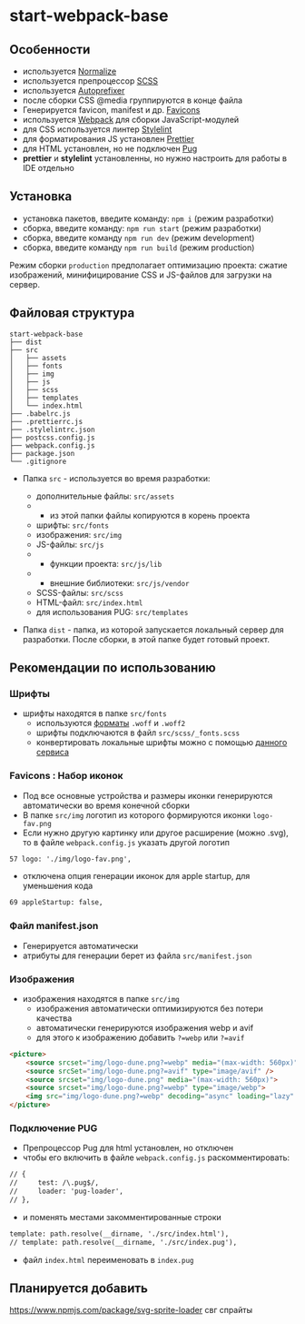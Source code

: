 # start-webpack-base
## Особенности
* используется [Normalize](https://necolas.github.io/normalize.css/)
* используется препроцессор [SCSS](https://sass-lang.com/)
* используется [Autoprefixer](https://github.com/postcss/autoprefixer)
* после сборки CSS @media группируются в конце файла
* Генерируется favicon, manifest  и др. [Favicons](https://github.com/jantimon/favicons-webpack-plugin)
* используется [Webpack](https://webpack.js.org/) для сборки JavaScript-модулей
* для CSS используется линтер [Stylelint](https://stylelint.io)
* для форматирования JS установлен [Prettier](https://prettier.io)
* для HTML установлен, но не подключен [Pug](https://pugjs.org/api/getting-started.html)
* **prettier** и **stylelint** установленны, но нужно настроить для работы в IDE отдельно

## Установка
* установка пакетов, введите команду: ```npm i``` (режим разработки)
* сборка, введите команду: ```npm run start``` (режим разработки)
* сборка, введите команду ```npm run dev``` (режим development)
* сборка, введите команду ```npm run build``` (режим production)

Режим сборки ```production``` предполагает оптимизацию проекта: сжатие изображений, минифицирование CSS и JS-файлов для загрузки на сервер.

## Файловая структура

```
start-webpack-base
├── dist
├── src
│   ├── assets
│   ├── fonts
│   ├── img
│   ├── js
│   ├── scss
│   ├── templates
│   └── index.html
├── .babelrc.js
├── .prettierrc.js
├── .stylelintrc.json
├── postcss.config.js
├── webpack.config.js
├── package.json
└── .gitignore
```

* Папка ```src``` - используется во время разработки:
    * дополнительные файлы: ```src/assets```
    * * из этой папки файлы копируются в корень проекта 
    * шрифты: ```src/fonts```
    * изображения: ```src/img```
    * JS-файлы: ```src/js```
    * * функции проекта: ```src/js/lib```
    * * внешние библиотеки: ```src/js/vendor```
    * SCSS-файлы: ```src/scss```
    * HTML-файл: ```src/index.html```
    * для использования PUG: ```src/templates```
    
* Папка ```dist``` - папка, из которой запускается локальный сервер для разработки. После сборки, в этой папке будет готовый проект.


## Рекомендации по использованию
### Шрифты
* шрифты находятся в папке ```src/fonts```
    * используются [форматы](https://caniuse.com/#search=woff) ```.woff``` и ```.woff2```
    * шрифты подключаются в файл ```src/scss/_fonts.scss```
    * конвертировать локальные шрифты можно с помощью [данного сервиса](https://onlinefontconverter.com/)

### Favicons : Набор иконок
* Под все основные устройства и размеры иконки генерируются автоматически во время конечной сборки
* В папке ```src/img``` логотип из которого формируются иконки ```logo-fav.png```
* Если нужно другую картинку или другое расширение (можно .svg), то в файле ```webpack.config.js``` указать другой логотип
```html
57 logo: './img/logo-fav.png', 
```
* отключена опция генерации иконок для apple startup, для уменьшения кода
```html
69 appleStartup: false,
```

### Файл manifest.json
* Генерируется автоматически
* атрибуты для генерации берет из файла ```src/manifest.json```

### Изображения
* изображения находятся в папке ```src/img```
    * изображения автоматически оптимизируются без потери качества
    * автоматически генерируются изображения webp и avif
    * для этого к изображению добавить ```?=webp``` или ```?=avif```

```html
<picture>
    <source srcset="img/logo-dune.png?=webp" media="(max-width: 560px)" type="image/webp">
    <source srcSet="img/logo-dune.png?=avif" type="image/avif" />
    <source srcset="img/logo-dune.png" media="(max-width: 560px)">
    <source srcset="img/logo-dune.png?=webp" type="image/webp">
    <img src="img/logo-dune.png?=webp" decoding="async" loading="lazy" alt="описание" />
</picture>
```

### Подключение PUG
* Препроцессор Pug для html установлен, но отключен
* чтобы его включить в файле ```webpack.config.js``` раскомментировать:
```html
// {
//     test: /\.pug$/,
//     loader: 'pug-loader',
// },
```
* и поменять местами закомментированные строки
```html
template: path.resolve(__dirname, './src/index.html'),
// template: path.resolve(__dirname, './src/index.pug'),
```
* файл ```index.html``` переименовать в ```index.pug```


## Планируется добавить

https://www.npmjs.com/package/svg-sprite-loader
свг спрайты

